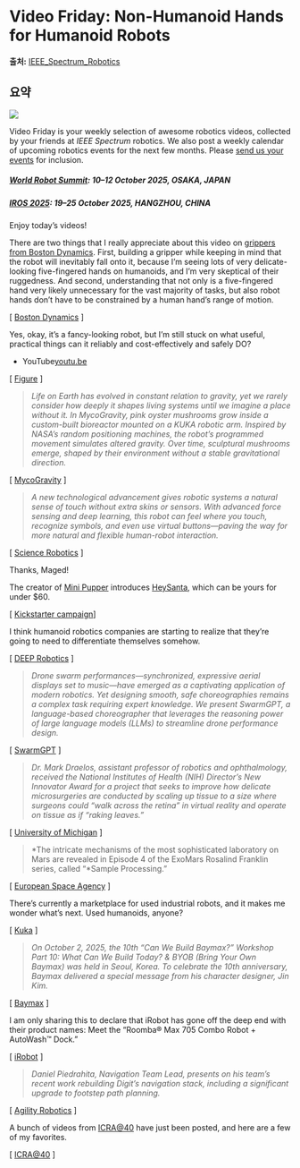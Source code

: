 # Video Friday: Non-Humanoid Hands for Humanoid Robots

**출처:** [IEEE_Spectrum_Robotics](https://spectrum.ieee.org/video-friday-robotic-hands-2674168909)

## 요약
![](https://spectrum.ieee.org/media-library/boston-dynamics-humanoid-robot-giving-two-thumbs-up-in-a-well-lit-industrial-setting.png?id=61730113&width=1245&height=700&coordinates=0%2C0%2C0%2C0)  
  

Video Friday is your weekly selection of awesome robotics videos, collected by your friends at *IEEE Spectrum* robotics. We also post a weekly calendar of upcoming robotics events for the next few months. Please [send us your events](mailto:automaton@ieee.org?subject=Robotics%20event%20suggestion%20for%20Video%20Friday) for inclusion.

##### [World Robot Summit](https://worldrobotsummit.org/en/): 10–12 October 2025, OSAKA, JAPAN

##### [IROS 2025](https://www.iros25.org/): 19–25 October 2025, HANGZHOU, CHINA

Enjoy today’s videos!

There are two things that I really appreciate about this video on [grippers from Boston Dynamics](https://spectrum.ieee.org/boston-dynamics-spot-robot-arm). First, building a gripper while keeping in mind that the robot will inevitably fall onto it, because I’m seeing lots of very delicate-looking five-fingered hands on humanoids, and I’m very skeptical of their ruggedness. And second, understanding that not only is a five-fingered hand very likely unnecessary for the vast majority of tasks, but also robot hands don’t have to be constrained by a human hand’s range of motion.

[ [Boston Dynamics](https://bostondynamics.com/blog/ask-a-roboticist-meet-karl/) ]

Yes, okay, it’s a fancy-looking robot, but I’m still stuck on what useful, practical things can it reliably and cost-effectively and safely DO?

- YouTube[youtu.be](https://youtu.be/Eu5mYMavctM)

[ [Figure](https://www.figure.ai/) ]

> *Life on Earth has evolved in constant relation to gravity, yet we rarely consider how deeply it shapes living systems until we imagine a place without it. In MycoGravity, pink oyster mushrooms grow inside a custom-built bioreactor mounted on a KUKA robotic arm. Inspired by NASA’s random positioning machines, the robot’s programmed movement simulates altered gravity. Over time, sculptural mushrooms emerge, shaped by their environment without a stable gravitational direction.*

[ [MycoGravity](https://ars.electronica.art/panic/en/view/mycogravity-21938ddb450c816fbb66fbc1c6075a84/) ]

> *A new technological advancement gives robotic systems a natural sense of touch without extra skins or sensors. With advanced force sensing and deep learning, this robot can feel where you touch, recognize symbols, and even use virtual buttons—paving the way for more natural and flexible human-robot interaction.*

[ [Science Robotics](https://www.science.org/doi/abs/10.1126/scirobotics.adn4008) ]

Thanks, Maged!

The creator of [Mini Pupper](https://spectrum.ieee.org/robot-video-2655205032) introduces [HeySanta](https://www.youtube.com/watch?v=ZdFnK2Lw7oQ), which can be yours for under $60.

[ [Kickstarter campaign](https://www.kickstarter.com/projects/mdrobotkits/heysanta-generative-ai-powered-santa-claus)]

I think humanoid robotics companies are starting to realize that they’re going to need to differentiate themselves somehow.

[ [DEEP Robotics](https://www.deeprobotics.cn/en) ]

> *Drone swarm performances—synchronized, expressive aerial displays set to music—have emerged as a captivating application of modern robotics. Yet designing smooth, safe choreographies remains a complex task requiring expert knowledge. We present SwarmGPT, a language-based choreographer that leverages the reasoning power of large language models (LLMs) to streamline drone performance design.*

[ [SwarmGPT](https://utiasdsl.github.io/swarm_GPT/) ]

> *Dr. Mark Draelos, assistant professor of robotics and ophthalmology, received the National Institutes of Health (NIH) Director’s New Innovator Award for a project that seeks to improve how delicate microsurgeries are conducted by scaling up tissue to a size where surgeons could “walk across the retina” in virtual reality and operate on tissue as if “raking leaves.”*

[ [University of Michigan](https://robotics.umich.edu/news/2025/draelos-nih-award/) ]

> *The intricate mechanisms of the most sophisticated laboratory on Mars are revealed in Episode 4 of the ExoMars Rosalind Franklin series, called “*Sample Processing.”

[ [European Space Agency](https://www.esa.int/Science_Exploration/Human_and_Robotic_Exploration/Exploration/ExoMars/ExoMars_rover) ]

There’s currently a marketplace for used industrial robots, and it makes me wonder what’s next. Used humanoids, anyone?

[ [Kuka](https://my.kuka.com/s/category/used-robots/0ZG1i000000TOeiGAG?language=en_US) ]

> *On October 2, 2025, the 10th “Can We Build Baymax?” Workshop Part 10: What Can We Build Today? & BYOB (Bring Your Own Baymax) was held in Seoul, Korea. To celebrate the 10th anniversary, Baymax delivered a special message from his character designer, Jin Kim.*

[ [Baymax](https://baymax.org/) ]

I am only sharing this to declare that iRobot has gone off the deep end with their product names: Meet the “Roomba® Max 705 Combo Robot + AutoWash™ Dock.”

[ [iRobot](https://www.irobot.com/en_US/roomba-max-705-robots.html) ]

> *Daniel Piedrahita, Navigation Team Lead, presents on his team’s recent work rebuilding Digit’s navigation stack, including a significant upgrade to footstep path planning.*

[ [Agility Robotics](https://www.agilityrobotics.com/content/digits-next-steps) ]

A bunch of videos from [ICRA@40](https://spectrum.ieee.org/icra40-conference) have just been posted, and here are a few of my favorites.

[ [ICRA@40](https://icra40.ieee.org/) ]
